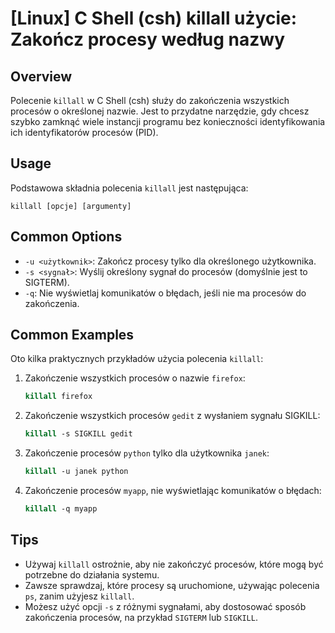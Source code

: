 # [Linux] C Shell (csh) killall użycie: Zakończ procesy według nazwy

## Overview
Polecenie `killall` w C Shell (csh) służy do zakończenia wszystkich procesów o określonej nazwie. Jest to przydatne narzędzie, gdy chcesz szybko zamknąć wiele instancji programu bez konieczności identyfikowania ich identyfikatorów procesów (PID).

## Usage
Podstawowa składnia polecenia `killall` jest następująca:

```
killall [opcje] [argumenty]
```

## Common Options
- `-u <użytkownik>`: Zakończ procesy tylko dla określonego użytkownika.
- `-s <sygnał>`: Wyślij określony sygnał do procesów (domyślnie jest to SIGTERM).
- `-q`: Nie wyświetlaj komunikatów o błędach, jeśli nie ma procesów do zakończenia.

## Common Examples
Oto kilka praktycznych przykładów użycia polecenia `killall`:

1. Zakończenie wszystkich procesów o nazwie `firefox`:
   ```csh
   killall firefox
   ```

2. Zakończenie wszystkich procesów `gedit` z wysłaniem sygnału SIGKILL:
   ```csh
   killall -s SIGKILL gedit
   ```

3. Zakończenie procesów `python` tylko dla użytkownika `janek`:
   ```csh
   killall -u janek python
   ```

4. Zakończenie procesów `myapp`, nie wyświetlając komunikatów o błędach:
   ```csh
   killall -q myapp
   ```

## Tips
- Używaj `killall` ostrożnie, aby nie zakończyć procesów, które mogą być potrzebne do działania systemu.
- Zawsze sprawdzaj, które procesy są uruchomione, używając polecenia `ps`, zanim użyjesz `killall`.
- Możesz użyć opcji `-s` z różnymi sygnałami, aby dostosować sposób zakończenia procesów, na przykład `SIGTERM` lub `SIGKILL`.